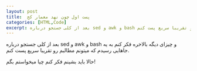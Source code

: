 ```yaml
---
layout: post
title:  پست اول چون نهد معمار کج
categories: [HTML,Code]
excerpt: بعد از کلی جستجو درباره sed و awk و bash و چیزای دیگه بالاخره فکر کنم به یه جاهایی رسیدم که میتونم مطالبم رو تقریبا سریع پست کنم.
---
```


بعد از کلی جستجو درباره sed و awk و bash و چیزای دیگه بالاخره فکر کنم به یه جاهایی رسیدم که میتونم مطالبم رو تقریبا سریع پست کنم.

حالا باید بشینم فکر کنم چیا میخواستم بگم!
